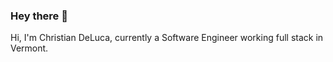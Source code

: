 ### Hey there 👋

Hi, I'm Christian DeLuca, currently a Software Engineer working full stack in Vermont. 

<!--
**cadeluca/cadeluca** is a ✨ _special_ ✨ repository because its `README.md` (this file) appears on your GitHub profile.

Here are some ideas to get you started:
-->

